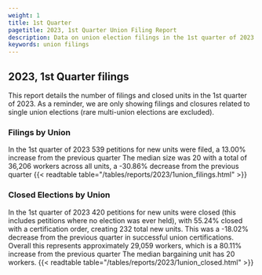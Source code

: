 ```yaml
---
weight: 1
title: 1st Quarter
pagetitle: 2023, 1st Quarter Union Filing Report
description: Data on union election filings in the 1st quarter of 2023
keywords: union filings
---
```


## 2023, 1st Quarter filings

This report details the number of filings and closed units in the 1st quarter of 2023. As a reminder, we are only showing filings and closures related to single union elections (rare multi-union elections are excluded).

### Filings by Union
In the 1st quarter of 2023 539 petitions for new units were filed, a 13.00% increase from the previous quarter The median size was 20 with a total of 36,206 workers across all units, a -30.86% decrease from the previous quarter
{{< readtable table="/tables/reports/2023/1union_filings.html" >}}

### Closed Elections by Union
In the 1st quarter of 2023 420 petitions for new units were closed (this includes petitions where no election was ever held), with 55.24% closed with a certification order, creating 232 total new units. This was a -18.02% decrease from the previous quarter in successful union certifications. Overall this represents approximately 29,059 workers, which is a 80.11% increase from the previous quarter The median bargaining unit has 20 workers.
{{< readtable table="/tables/reports/2023/1union_closed.html" >}}
